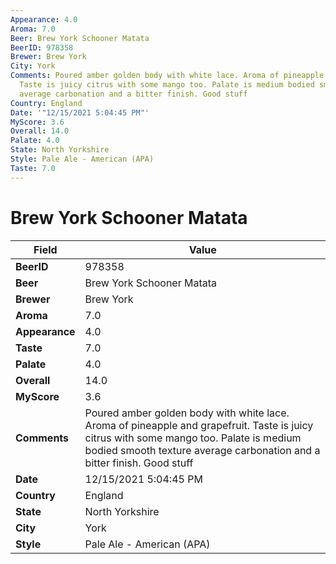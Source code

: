 ```yaml
---
Appearance: 4.0
Aroma: 7.0
Beer: Brew York Schooner Matata
BeerID: 978358
Brewer: Brew York
City: York
Comments: Poured amber golden body with white lace. Aroma of pineapple and grapefruit.
  Taste is juicy citrus with some mango too. Palate is medium bodied smooth texture
  average carbonation and a bitter finish. Good stuff
Country: England
Date: '"12/15/2021 5:04:45 PM"'
MyScore: 3.6
Overall: 14.0
Palate: 4.0
State: North Yorkshire
Style: Pale Ale - American (APA)
Taste: 7.0
---
```


# Brew York Schooner Matata

| Field         | Value |
|---------------|-------|
| **BeerID** | 978358 |
| **Beer** | Brew York Schooner Matata |
| **Brewer** | Brew York |
| **Aroma** | 7.0 |
| **Appearance** | 4.0 |
| **Taste** | 7.0 |
| **Palate** | 4.0 |
| **Overall** | 14.0 |
| **MyScore** | 3.6 |
| **Comments** | Poured amber golden body with white lace. Aroma of pineapple and grapefruit. Taste is juicy citrus with some mango too. Palate is medium bodied smooth texture average carbonation and a bitter finish. Good stuff |
| **Date** | 12/15/2021 5:04:45 PM |
| **Country** | England |
| **State** | North Yorkshire |
| **City** | York |
| **Style** | Pale Ale - American (APA) |
